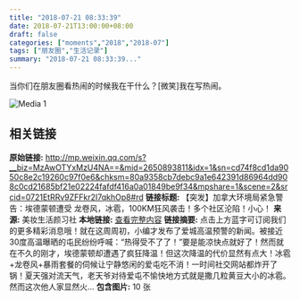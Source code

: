 ```yaml
---
title: "2018-07-21 08:33:39"
date: 2018-07-21T13:00:00+08:00
draft: false
categories: ["moments","2018","2018-07"]
tags: ["朋友圈","生活记录"]
summary: "2018-07-21 08:33:39..."
---
```


当你们在朋友圈看热闹的时候我在干什么？[微笑]我在写热闹。

![Media 1](/Moments/photos/2018-07-21/201807210833390.jpg)

## 相关链接

**原始链接:** http://mp.weixin.qq.com/s?__biz=MzAwOTYxMzU4NA==&mid=2650893811&idx=1&sn=cd74f8cd1da9050c8e2c19260c97f0e6&chksm=80a9358cb7debc9a1e642391d86964dd908c0cd21685bf21e02224fafdf416a0a01849be9f34&mpshare=1&scene=2&srcid=0721EtRRv9ZFFkr2I7qkhOp8#rd
**链接标题:** 【突发】加拿大环境局紧急警告：埃德蒙顿遭受 龙卷风，冰雹，100KM狂风袭击！多个社区沦陷！小心！
**来源:** 美妆生活颜习社
**本地链接:** [查看完整内容](/link_content/2018/07/2018-07-21-3/link_content/)
**链接摘要:** 点击上方蓝字可订阅我们的更多精彩消息哦！就在这周周初，小编才发布了爱城高温预警的新闻。被接近30度高温曝晒的屯民纷纷呼喊：“热得受不了了！”要是能凉快点就好了！然而就在不久的刚才，埃德蒙顿却遭遇了疯狂降温！但这次降温的代价显然有点大！冰雹+龙卷风+暴雨套餐的伺候让宁静悠闲的爱屯吃不消！一时间社交网站都炸开了锅！夏天强对流天气，老天爷对待爱屯不愉快地方式就是撒几粒黄豆大小的冰雹。然而这次他人家显然火...
**包含图片:** 10 张

